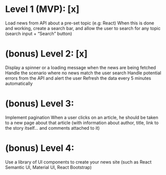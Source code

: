 # Level 1 (MVP): [x]

Load news from API about a pre-set topic (e.g: React)
When this is done and working, create a search bar, and allow the user to search for any topic (search input + “Search” button)

# (bonus) Level 2: [x]

Display a spinner or a loading message when the news are being fetched
Handle the scenario where no news match the user search
Handle potential errors from the API and alert the user
Refresh the data every 5 minutes automatically

# (bonus) Level 3:

Implement pagination
When a user clicks on an article, he should be taken to a new page about that article (with information about author, title, link to the story itself... and comments attached to it)

# (bonus) Level 4:

Use a library of UI components to create your news site (such as React Semantic UI, Material UI, React Bootstrap)
